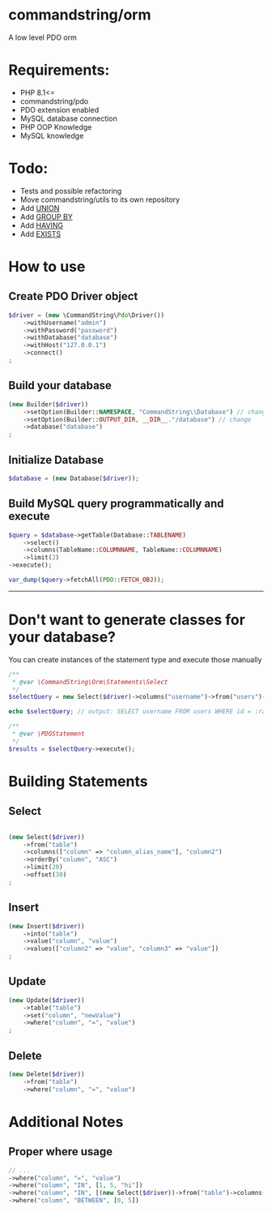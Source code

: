 # commandstring/orm #

A low level PDO orm

# Requirements: #
- PHP 8.1<=
- commandstring/pdo
- PDO extension enabled
- MySQL database connection
- PHP OOP Knowledge
- MySQL knowledge

# Todo: #
- Tests and possible refactoring
- Move commandstring/utils to its own repository
- Add [UNION](https://www.w3schools.com/mysql/mysql_union.asp)
- Add [GROUP BY](https://www.w3schools.com/mysql/mysql_groupby.asp)
- Add [HAVING](https://www.w3schools.com/mysql/mysql_having.asp)
- Add [EXISTS](https://www.w3schools.com/mysql/mysql_exists.asp)

# How to use #

## Create PDO Driver object ##

```php
$driver = (new \CommandString\Pdo\Driver())
	->withUsername("admin")
	->withPassword("password")
	->withDatabase("database")
	->withHost("127.0.0.1")
	->connect()
;
```

## Build your database ##

```php
(new Builder($driver))
    ->setOption(Builder::NAMESPACE, "CommandString\\Database") // change
    ->setOption(Builder::OUTPUT_DIR, __DIR__."/database") // change
    ->database("database")
;
```

## Initialize Database

```php
$database = (new Database($driver));
```

## Build MySQL query programmatically and execute ##
```php
$query = $database->getTable(Database::TABLENAME)
    ->select()
    ->columns(TableName::COLUMNNAME, TableName::COLUMNNAME)
    ->limit(2)
->execute();

var_dump($query->fetchAll(PDO::FETCH_OBJ));
```

---

# Don't want to generate classes for your database?

You can create instances of the statement type and execute those manually

```php
/**
 * @var \CommandString\Orm\Statements\Select
 */
$selectQuery = new Select($driver)->columns("username")->from("users")->where("id", "=", 5);

echo $selectQuery; // output: SELECT username FROM users WHERE id = :random-id-here

/**
 * @var \PDOStatement
 */
$results = $selectQuery->execute();
```

# Building Statements

## Select

```php

(new Select($driver))
    ->from("table")
    ->columns(["column" => "column_alias_name"], "column2")
    ->orderBy("column", "ASC")
    ->limit(20)
    ->offset(30)
;
```

## Insert

```php
(new Insert($driver))
    ->into("table")
    ->value("column", "value")
    ->values(["column2" => "value", "column3" => "value"])
;
```

## Update

```php
(new Update($driver))
    ->table("table")
    ->set("column", "newValue")
    ->where("column", "=", "value")
;
```

## Delete

```php
(new Delete($driver))
    ->from("table")
    ->where("column", "=", "value")
```
# Additional Notes

## Proper where usage
```php
// ...
->where("column", "=", "value")
->where("column", "IN", [1, 5, "hi"])
->where("column", "IN", [(new Select($driver))->from("table")->columns("column")])
->where("column", "BETWEEN", [0, 5])
```